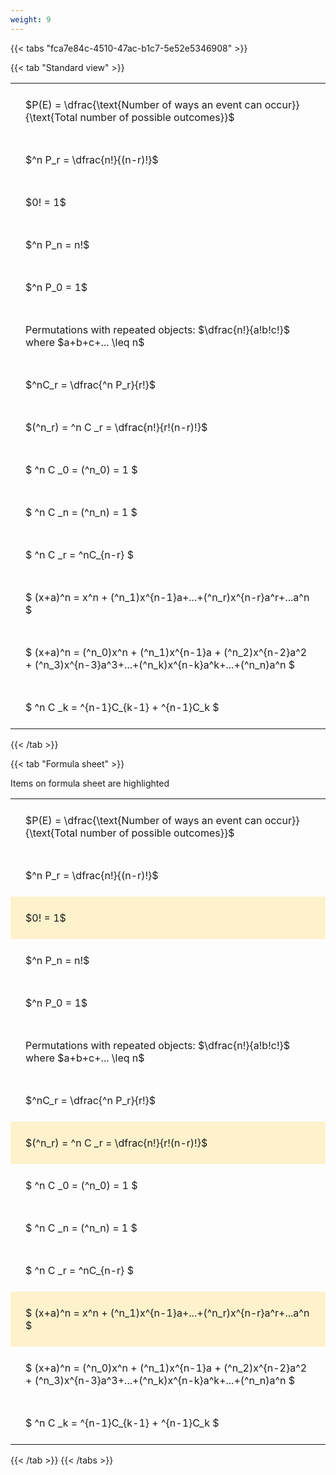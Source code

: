 ```yaml
---
weight: 9
---
```


{{< tabs "fca7e84c-4510-47ac-b1c7-5e52e5346908" >}}

{{< tab "Standard view" >}}

<style type="text/css">
#T_e2c3e th.col_heading {
  text-align: left;
  font-size: 1em;
}
#T_e2c3e td {
  text-align: left;
  font-size: 1em;
  padding: 1.5em;
}
</style>
<table id="T_e2c3e">
  <thead>
  </thead>
  <tbody>
    <tr>
      <td id="T_e2c3e_row0_col0" class="data row0 col0" >$P(E) = \dfrac{\text{Number of ways an event can occur}}{\text{Total number of possible outcomes}}$</td>
    </tr>
    <tr>
      <td id="T_e2c3e_row1_col0" class="data row1 col0" >$^n P_r = \dfrac{n!}{(n-r)!}$</td>
    </tr>
    <tr>
      <td id="T_e2c3e_row2_col0" class="data row2 col0" >$0! = 1$</td>
    </tr>
    <tr>
      <td id="T_e2c3e_row3_col0" class="data row3 col0" >$^n P_n = n!$</td>
    </tr>
    <tr>
      <td id="T_e2c3e_row4_col0" class="data row4 col0" >$^n P_0 = 1$</td>
    </tr>
    <tr>
      <td id="T_e2c3e_row5_col0" class="data row5 col0" >Permutations with repeated objects: $\dfrac{n!}{a!b!c!}$ where $a+b+c+... \leq n$</td>
    </tr>
    <tr>
      <td id="T_e2c3e_row6_col0" class="data row6 col0" >$^nC_r = \dfrac{^n P_r}{r!}$</td>
    </tr>
    <tr>
      <td id="T_e2c3e_row7_col0" class="data row7 col0" >$(^n_r) = ^n C _r = \dfrac{n!}{r!(n-r)!}$</td>
    </tr>
    <tr>
      <td id="T_e2c3e_row8_col0" class="data row8 col0" >$ ^n C _0 = (^n_0) = 1 $</td>
    </tr>
    <tr>
      <td id="T_e2c3e_row9_col0" class="data row9 col0" >$ ^n C _n = (^n_n) = 1 $</td>
    </tr>
    <tr>
      <td id="T_e2c3e_row10_col0" class="data row10 col0" >$ ^n C _r = ^nC_{n-r} $</td>
    </tr>
    <tr>
      <td id="T_e2c3e_row11_col0" class="data row11 col0" >$ (x+a)^n = x^n + (^n_1)x^{n-1}a+...+(^n_r)x^{n-r}a^r+...a^n    $</td>
    </tr>
    <tr>
      <td id="T_e2c3e_row12_col0" class="data row12 col0" >$ (x+a)^n = (^n_0)x^n + (^n_1)x^{n-1}a + (^n_2)x^{n-2}a^2 + (^n_3)x^{n-3}a^3+...+(^n_k)x^{n-k}a^k+...+(^n_n)a^n $</td>
    </tr>
    <tr>
      <td id="T_e2c3e_row13_col0" class="data row13 col0" >$ ^n C _k = ^{n-1}C_{k-1} + ^{n-1}C_k $</td>
    </tr>
  </tbody>
</table>
{{< /tab >}}

{{< tab "Formula sheet" >}}

Items on formula sheet are highlighted 
<br>
<style type="text/css">
#T_df098 th.col_heading {
  text-align: left;
  font-size: 1em;
}
#T_df098 td {
  text-align: left;
  font-size: 1em;
  padding: 1.5em;
}
#T_df098_row0_col0, #T_df098_row1_col0, #T_df098_row3_col0, #T_df098_row4_col0, #T_df098_row5_col0, #T_df098_row6_col0, #T_df098_row8_col0, #T_df098_row9_col0, #T_df098_row10_col0, #T_df098_row12_col0, #T_df098_row13_col0 {
  background-color: rgba(0,0,0,0);
}
#T_df098_row2_col0, #T_df098_row7_col0, #T_df098_row11_col0 {
  background-color: rgba(255,194,10, 0.2);
}
</style>
<table id="T_df098">
  <thead>
  </thead>
  <tbody>
    <tr>
      <td id="T_df098_row0_col0" class="data row0 col0" >$P(E) = \dfrac{\text{Number of ways an event can occur}}{\text{Total number of possible outcomes}}$</td>
    </tr>
    <tr>
      <td id="T_df098_row1_col0" class="data row1 col0" >$^n P_r = \dfrac{n!}{(n-r)!}$</td>
    </tr>
    <tr>
      <td id="T_df098_row2_col0" class="data row2 col0" >$0! = 1$</td>
    </tr>
    <tr>
      <td id="T_df098_row3_col0" class="data row3 col0" >$^n P_n = n!$</td>
    </tr>
    <tr>
      <td id="T_df098_row4_col0" class="data row4 col0" >$^n P_0 = 1$</td>
    </tr>
    <tr>
      <td id="T_df098_row5_col0" class="data row5 col0" >Permutations with repeated objects: $\dfrac{n!}{a!b!c!}$ where $a+b+c+... \leq n$</td>
    </tr>
    <tr>
      <td id="T_df098_row6_col0" class="data row6 col0" >$^nC_r = \dfrac{^n P_r}{r!}$</td>
    </tr>
    <tr>
      <td id="T_df098_row7_col0" class="data row7 col0" >$(^n_r) = ^n C _r = \dfrac{n!}{r!(n-r)!}$</td>
    </tr>
    <tr>
      <td id="T_df098_row8_col0" class="data row8 col0" >$ ^n C _0 = (^n_0) = 1 $</td>
    </tr>
    <tr>
      <td id="T_df098_row9_col0" class="data row9 col0" >$ ^n C _n = (^n_n) = 1 $</td>
    </tr>
    <tr>
      <td id="T_df098_row10_col0" class="data row10 col0" >$ ^n C _r = ^nC_{n-r} $</td>
    </tr>
    <tr>
      <td id="T_df098_row11_col0" class="data row11 col0" >$ (x+a)^n = x^n + (^n_1)x^{n-1}a+...+(^n_r)x^{n-r}a^r+...a^n    $</td>
    </tr>
    <tr>
      <td id="T_df098_row12_col0" class="data row12 col0" >$ (x+a)^n = (^n_0)x^n + (^n_1)x^{n-1}a + (^n_2)x^{n-2}a^2 + (^n_3)x^{n-3}a^3+...+(^n_k)x^{n-k}a^k+...+(^n_n)a^n $</td>
    </tr>
    <tr>
      <td id="T_df098_row13_col0" class="data row13 col0" >$ ^n C _k = ^{n-1}C_{k-1} + ^{n-1}C_k $</td>
    </tr>
  </tbody>
</table>
{{< /tab >}}
{{< /tabs >}}